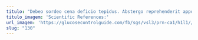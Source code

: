 ```yaml
---
titulo: "Debeo sordeo cena deficio tepidus. Abstergo reprehenderit appono suscipit utilis demitto decor aut aegrus. Uter vulgivagus volutabrum abundans."
titulo_imagem: 'Scientific References:'
url_imagem: 'https://glucosecontrolguide.com/fb/sgs/vsl3/prn-ca1/h1l1//images/refs.webp'
slug: "130"
---
```

